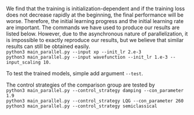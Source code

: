 We find that the training is initialization-dependent and if the training loss does not decrease rapidly at the beginning, the final performance will be worse. Therefore, the initial learning progress and the initial learning rate are important. The commands we have used to produce our results are listed below. However, due to the asynchronous nature of parallelization, it is impossible to exactly reproduce our results, but we believe that similar results can still be obtained easily.\
```python3 main_parallel.py --input xp --init_lr 2.e-3```\
```python3 main_parallel.py --input wavefunction --init_lr 1.e-3 --input_scaling 10.```

To test the trained models, simple add argument ```--test```.

The control strategies of the comparison group are tested by\
```python3 main_parallel.py --control_strategy damping --con_parameter 1.9```\
```python3 main_parallel.py --control_strategy LQG --con_parameter 260```\
```python3 main_parallel.py --control_strategy semiclassical```












